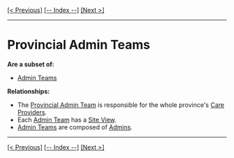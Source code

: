 [[< Previous]](users.md) [[-- Index --]](entity_class_index.md) [[Next >]](admin_jurisdictions.md)
___
# Provincial Admin Teams

**Are a subset of:**
  * [Admin Teams](admin_teams.md)  

**Relationships:**
  * The [Provincial Admin Team](provincial_admin_teams.md) is responsible for the whole province's [Care Providers](care_providers.md).
  * Each [Admin Team](admin_teams.md) has a [Site View](site_views.md).
  * [Admin Teams](admin_teams.md) are composed of [Admins](admins.md).

___
[[< Previous]](users.md) [[-- Index --]](entity_class_index.md) [[Next >]](admin_jurisdictions.md)
